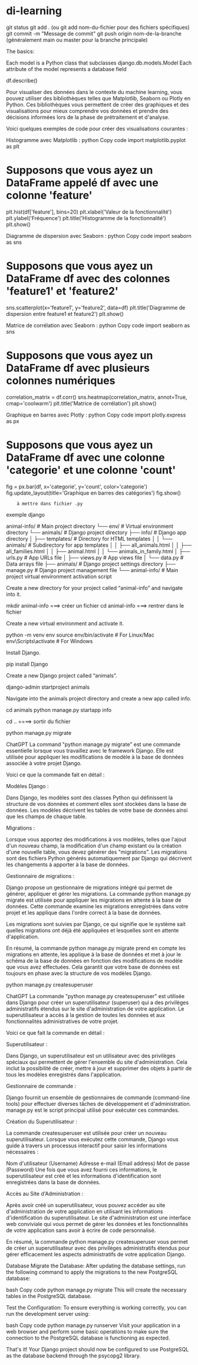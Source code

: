 # di-learning

git status
git add . (ou git add nom-du-fichier pour des fichiers spécifiques)
git commit -m "Message de commit"
git push origin nom-de-la-branche (généralement main ou master pour la branche principale)


The basics:

Each model is a Python class that subclasses django.db.models.Model
Each attribute of the model represents a database field



df.describe()


Pour visualiser des données dans le contexte du machine learning, vous pouvez utiliser des bibliothèques telles que Matplotlib, Seaborn ou Plotly en Python. Ces bibliothèques vous permettent de créer des graphiques et des visualisations pour mieux comprendre vos données et prendre des décisions informées lors de la phase de prétraitement et d'analyse.

Voici quelques exemples de code pour créer des visualisations courantes :


Histogramme avec Matplotlib :
python
Copy code
import matplotlib.pyplot as plt

# Supposons que vous ayez un DataFrame appelé df avec une colonne 'feature'
plt.hist(df['feature'], bins=20)
plt.xlabel('Valeur de la fonctionnalité')
plt.ylabel('Fréquence')
plt.title('Histogramme de la fonctionnalité')
plt.show()


Diagramme de dispersion avec Seaborn :
python
Copy code
import seaborn as sns

# Supposons que vous ayez un DataFrame df avec des colonnes 'feature1' et 'feature2'
sns.scatterplot(x='feature1', y='feature2', data=df)
plt.title('Diagramme de dispersion entre feature1 et feature2')
plt.show()



Matrice de corrélation avec Seaborn :
python
Copy code
import seaborn as sns

# Supposons que vous ayez un DataFrame df avec plusieurs colonnes numériques
correlation_matrix = df.corr()
sns.heatmap(correlation_matrix, annot=True, cmap='coolwarm')
plt.title('Matrice de corrélation')
plt.show()



Graphique en barres avec Plotly :
python
Copy code
import plotly.express as px

# Supposons que vous ayez un DataFrame df avec une colonne 'categorie' et une colonne 'count'
fig = px.bar(df, x='categorie', y='count', color='categorie')
fig.update_layout(title='Graphique en barres des catégories')
fig.show()

        à mettre dans fichier .py


exemple django

animal-info/               # Main project directory
  └── env/                 # Virtual environment directory
  └── animals/             # Django project directory
      ├── info/            # Django app directory
      │   ├── templates/   # Directory for HTML templates
      │   │   └── animals/    # Subdirectory for app templates
      │   │       ├── all_animals.html
      │   │       ├── all_families.html
      │   │       ├── animal.html
      │   │       └── animals_in_family.html
      │   ├── urls.py      # App URLs file
      │   ├── views.py     # App views file
      │   └── data.py      # Data arrays file
      ├── animals/         # Django project settings directory
      ├── manage.py        # Django project management file
      └── animal-info/     # Main project virtual environment activation script


Create a new directory for your project called “animal-info” and navigate into it.

mkdir animal-info    ===> créer un fichier
cd animal-info      ===> rentrer dans le fichier


Create a new virtual environment and activate it.

python -m venv env
source env/bin/activate  # For Linux/Mac
env\Scripts\activate  # For Windows


Install Django.

pip install Django


Create a new Django project called “animals”.

django-admin startproject animals


Navigate into the animals project directory and create a new app called info.

cd animals
python manage.py startapp info


cd .. ====> sortir du fichier


python manage.py migrate

ChatGPT
La command "python manage.py migrate" est une commande essentielle lorsque vous travaillez avec le framework Django. Elle est utilisée pour appliquer les modifications de modèle à la base de données associée à votre projet Django.

Voici ce que la commande fait en détail :

Modèles Django :

Dans Django, les modèles sont des classes Python qui définissent la structure de vos données et comment elles sont stockées dans la base de données. Les modèles décrivent les tables de votre base de données ainsi que les champs de chaque table.

Migrations :

Lorsque vous apportez des modifications à vos modèles, telles que l'ajout d'un nouveau champ, la modification d'un champ existant ou la création d'une nouvelle table, vous devez générer des "migrations". Les migrations sont des fichiers Python générés automatiquement par Django qui décrivent les changements à apporter à la base de données.

Gestionnaire de migrations :

Django propose un gestionnaire de migrations intégré qui permet de générer, appliquer et gérer les migrations. La commande python manage.py migrate est utilisée pour appliquer les migrations en attente à la base de données. Cette commande examine les migrations enregistrées dans votre projet et les applique dans l'ordre correct à la base de données.

Les migrations sont suivies par Django, ce qui signifie que le système sait quelles migrations ont déjà été appliquées et lesquelles sont en attente d'application.

En résumé, la commande python manage.py migrate prend en compte les migrations en attente, les applique à la base de données et met à jour le schéma de la base de données en fonction des modifications de modèle que vous avez effectuées. Cela garantit que votre base de données est toujours en phase avec la structure de vos modèles Django.


python manage.py createsuperuser

ChatGPT
La commande "python manage.py createsuperuser" est utilisée dans Django pour créer un superutilisateur (superuser) qui a des privilèges administratifs étendus sur le site d'administration de votre application. Le superutilisateur a accès à la gestion de toutes les données et aux fonctionnalités administratives de votre projet.

Voici ce que fait la commande en détail :

Superutilisateur :

Dans Django, un superutilisateur est un utilisateur avec des privilèges spéciaux qui permettent de gérer l'ensemble du site d'administration. Cela inclut la possibilité de créer, mettre à jour et supprimer des objets à partir de tous les modèles enregistrés dans l'application.

Gestionnaire de commande :

Django fournit un ensemble de gestionnaires de commande (command-line tools) pour effectuer diverses tâches de développement et d'administration. manage.py est le script principal utilisé pour exécuter ces commandes.

Création du Superutilisateur :

La commande createsuperuser est utilisée pour créer un nouveau superutilisateur. Lorsque vous exécutez cette commande, Django vous guide à travers un processus interactif pour saisir les informations nécessaires :

Nom d'utilisateur (Username)
Adresse e-mail (Email address)
Mot de passe (Password)
Une fois que vous avez fourni ces informations, le superutilisateur est créé et les informations d'identification sont enregistrées dans la base de données.

Accès au Site d'Administration :

Après avoir créé un superutilisateur, vous pouvez accéder au site d'administration de votre application en utilisant les informations d'identification du superutilisateur. Le site d'administration est une interface web conviviale qui vous permet de gérer les données et les fonctionnalités de votre application sans avoir à écrire de code personnalisé.

En résumé, la commande python manage.py createsuperuser vous permet de créer un superutilisateur avec des privilèges administratifs étendus pour gérer efficacement les aspects administratifs de votre application Django.


Database
Migrate the Database:
After updating the database settings, run the following command to apply the migrations to the new PostgreSQL database:

bash
Copy code
python manage.py migrate
This will create the necessary tables in the PostgreSQL database.

Test the Configuration:
To ensure everything is working correctly, you can run the development server using:

bash
Copy code
python manage.py runserver
Visit your application in a web browser and perform some basic operations to make sure the connection to the PostgreSQL database is functioning as expected.

That's it! Your Django project should now be configured to use PostgreSQL as the database backend through the psycopg2 library.